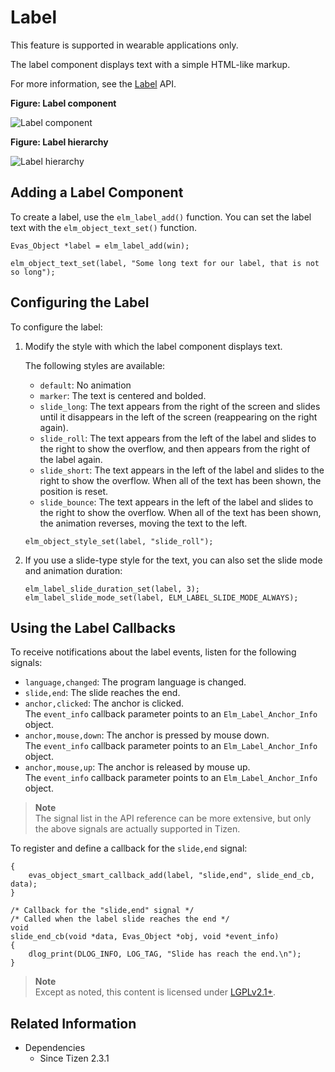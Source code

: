 # Label

This feature is supported in wearable applications only.

The label component displays text with a simple HTML-like markup.

For more information, see the [Label](../../../../api/wearable/latest/group__Elm__Label__Group.html) API.

**Figure: Label component**

![Label component](./media/label_wn.png)

**Figure: Label hierarchy**

![Label hierarchy](./media/label_tree.png)

## Adding a Label Component

To create a label, use the `elm_label_add()` function. You can set the label text with the `elm_object_text_set()` function.

```
Evas_Object *label = elm_label_add(win);

elm_object_text_set(label, "Some long text for our label, that is not so long");
```

## Configuring the Label

To configure the label:

1. Modify the style with which the label component displays text.

   The following styles are available:

   - `default`: No animation
   - `marker`: The text is centered and bolded.
   - `slide_long`: The text appears from the right of the screen and slides until it disappears in the left of the screen (reappearing on the right again).
   - `slide_roll`: The text appears from the left of the label and slides to the right to show the overflow, and then appears from the right of the label again.
   - `slide_short`: The text appears in the left of the label and slides to the right to show the overflow. When all of the text has been shown, the position is reset.
   - `slide_bounce`: The text appears in the left of the label and slides to the right to show the overflow. When all of the text has been shown, the animation reverses, moving the text to the left.

   ```
   elm_object_style_set(label, "slide_roll");
   ```

2. If you use a slide-type style for the text, you can also set the slide mode and animation duration:

   ```
   elm_label_slide_duration_set(label, 3);
   elm_label_slide_mode_set(label, ELM_LABEL_SLIDE_MODE_ALWAYS);
   ```

## Using the Label Callbacks

To receive notifications about the label events, listen for the following signals:

- `language,changed`: The program language is changed.
- `slide,end`: The slide reaches the end.
- `anchor,clicked`: The anchor is clicked.  
The `event_info` callback parameter points to an `Elm_Label_Anchor_Info` object.
- `anchor,mouse,down`: The anchor is pressed by mouse down.  
The `event_info` callback parameter points to an `Elm_Label_Anchor_Info` object.
- `anchor,mouse,up`: The anchor is released by mouse up.  
The `event_info` callback parameter points to an `Elm_Label_Anchor_Info` object.

> **Note**  
> The signal list in the API reference can be more extensive, but only the above signals are actually supported in Tizen.

To register and define a callback for the `slide,end` signal:

```
{
    evas_object_smart_callback_add(label, "slide,end", slide_end_cb, data);
}

/* Callback for the "slide,end" signal */
/* Called when the label slide reaches the end */
void
slide_end_cb(void *data, Evas_Object *obj, void *event_info)
{
    dlog_print(DLOG_INFO, LOG_TAG, "Slide has reach the end.\n");
}
```

> **Note**  
> Except as noted, this content is licensed under [LGPLv2.1+](http://opensource.org/licenses/LGPL-2.1).

## Related Information
- Dependencies
  - Since Tizen 2.3.1
